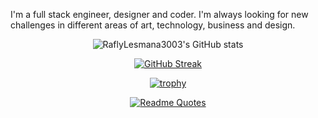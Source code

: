 I'm a full stack engineer, designer and coder. I'm always looking for new challenges in different areas of art, technology, business and design.

<div align="center">

![RaflyLesmana3003's GitHub stats](https://github-readme-stats.vercel.app/api?username=RaflyLesmana3003&show_icons=true&theme=radical)

[![GitHub Streak](https://github-readme-streak-stats.herokuapp.com/?user=RaflyLesmana3003&theme=dark)](https://git.io/streak-stats)

[![trophy](https://github-profile-trophy.vercel.app/?username=RaflyLesmana3003&row=2&column=3&theme=onedark)](https://github.com/RaflyLesmana3003)

[![Readme Quotes](https://quotes-github-readme.vercel.app/api?type=horizontal&theme=dark)](https://github.com/piyushsuthar/github-readme-quotes)
</div>
